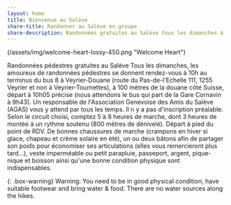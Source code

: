 ```yaml
---
layout: home
title: Bienvenue au Salève
share-title: Randonner au Salève en groupe
share-description: Randonnées gratuites au Salève tous les dimanches à 10h. Pas d'inscription nécessaire, venez directement au point de rendez-vous.
---
```


(/assets/img/welcome-heart-lossy-450.png "Welcome Heart")

Randonnées pédestres gratuites au Salève Tous les dimanches, les amoureux de randonnées pédestres se donnent rendez-vous à 10h au terminus du bus 8 à Veyrier-Douane (route du Pas-de-l'Echelle 111, 1255 Veyrier et non à Veyrier-Tournettes), à 100 mètres de la douane côté Suisse, départ à 10h05 précise (nous attendons le bus qui part de la Gare Cornavin à 9h43). Un responsable de l'Association Genevoise des Amis du Salève (AGAS) vous y attend par tous les temps. Il n y a pas d'inscription préalable. Selon le circuit choisi, comptez 5 à 8 heures de marche, dont 3 heures de montée à un rythme soutenu (800 mètres de dénivelé). Départ à pied du point de RDV. De bonnes chaussures de marche (crampons en hiver si glace, chapeau et crème solaire en été), un ou deux bâtons afin de partager son poids pour économiser ses articulations (elles vous remercieront plus tard...), veste imperméable ou petit parapluie, passeport, argent, pique-nique et boisson ainsi qu'une bonne condition physique sont indispensables.

{: .box-warning} Warning: You need to be in good physical condition, have suitable footwear and bring water & food. There are no water sources along the hikes. 
